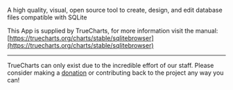 A high quality, visual, open source tool to create, design, and edit database files compatible with SQLite

This App is supplied by TrueCharts, for more information visit the manual: [https://truecharts.org/charts/stable/sqlitebrowser](https://truecharts.org/charts/stable/sqlitebrowser)

---

TrueCharts can only exist due to the incredible effort of our staff.
Please consider making a [donation](https://truecharts.org/sponsor) or contributing back to the project any way you can!
